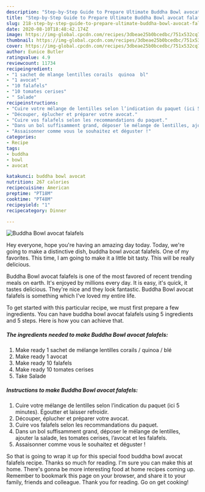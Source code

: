 ```yaml
---
description: "Step-by-Step Guide to Prepare Ultimate Buddha Bowl avocat falafels"
title: "Step-by-Step Guide to Prepare Ultimate Buddha Bowl avocat falafels"
slug: 218-step-by-step-guide-to-prepare-ultimate-buddha-bowl-avocat-falafels
date: 2020-08-10T18:48:42.174Z
image: https://img-global.cpcdn.com/recipes/3dbeae25b0bcedbc/751x532cq70/buddha-bowl-avocat-falafels-photo-principale-de-la-recette.jpg
thumbnail: https://img-global.cpcdn.com/recipes/3dbeae25b0bcedbc/751x532cq70/buddha-bowl-avocat-falafels-photo-principale-de-la-recette.jpg
cover: https://img-global.cpcdn.com/recipes/3dbeae25b0bcedbc/751x532cq70/buddha-bowl-avocat-falafels-photo-principale-de-la-recette.jpg
author: Eunice Butler
ratingvalue: 4.9
reviewcount: 11734
recipeingredient:
- "1 sachet de mlange lentilles corails  quinoa  bl"
- "1 avocat"
- "10 falafels"
- "10 tomates cerises"
- " Salade"
recipeinstructions:
- "Cuire votre mélange de lentilles selon l’indication du paquet (ici 5 minutes). Égoutter et laisser refroidir."
- "Découper, éplucher et préparer votre avocat."
- "Cuire vos falafels selon les recommandations du paquet."
- "Dans un bol suffisamment grand, déposer le mélange de lentilles, ajouter la salade, les tomates cerises, l’avocat et les falafels."
- "Assaisonner comme vous le souhaitez et déguster !"
categories:
- Recipe
tags:
- buddha
- bowl
- avocat

katakunci: buddha bowl avocat 
nutrition: 267 calories
recipecuisine: American
preptime: "PT18M"
cooktime: "PT48M"
recipeyield: "1"
recipecategory: Dinner

---
```



![Buddha Bowl avocat falafels](https://img-global.cpcdn.com/recipes/3dbeae25b0bcedbc/751x532cq70/buddha-bowl-avocat-falafels-photo-principale-de-la-recette.jpg)

Hey everyone, hope you're having an amazing day today. Today, we're going to make a distinctive dish, buddha bowl avocat falafels. One of my favorites. This time, I am going to make it a little bit tasty. This will be really delicious.



Buddha Bowl avocat falafels is one of the most favored of recent trending meals on earth. It's enjoyed by millions every day. It is easy, it's quick, it tastes delicious. They're nice and they look fantastic. Buddha Bowl avocat falafels is something which I've loved my entire life.


To get started with this particular recipe, we must first prepare a few ingredients. You can have buddha bowl avocat falafels using 5 ingredients and 5 steps. Here is how you can achieve that.

<!--inarticleads1-->

##### The ingredients needed to make Buddha Bowl avocat falafels:

1. Make ready 1 sachet de mélange lentilles corails / quinoa / blé
1. Make ready 1 avocat
1. Make ready 10 falafels
1. Make ready 10 tomates cerises
1. Take  Salade




<!--inarticleads2-->

##### Instructions to make Buddha Bowl avocat falafels:

1. Cuire votre mélange de lentilles selon l’indication du paquet (ici 5 minutes). Égoutter et laisser refroidir.
1. Découper, éplucher et préparer votre avocat.
1. Cuire vos falafels selon les recommandations du paquet.
1. Dans un bol suffisamment grand, déposer le mélange de lentilles, ajouter la salade, les tomates cerises, l’avocat et les falafels.
1. Assaisonner comme vous le souhaitez et déguster !




So that is going to wrap it up for this special food buddha bowl avocat falafels recipe. Thanks so much for reading. I'm sure you can make this at home. There's gonna be more interesting food at home recipes coming up. Remember to bookmark this page on your browser, and share it to your family, friends and colleague. Thank you for reading. Go on get cooking!
